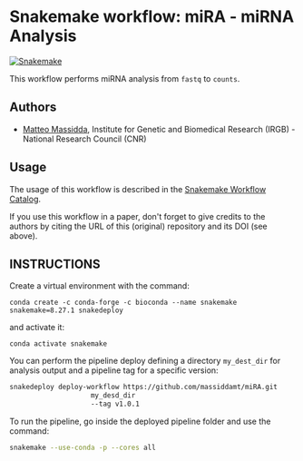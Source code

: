 # Snakemake workflow: miRA - miRNA Analysis
[![Snakemake](https://img.shields.io/badge/snakemake-≥8.27.1-brightgreen.svg)](https://snakemake.bitbucket.io)

This workflow performs miRNA analysis from `fastq` to `counts`.

## Authors

* [Matteo Massidda](https://github.com/massiddamt), Institute for Genetic and Biomedical Research (IRGB) - National Research Council (CNR)

## Usage

The usage of this workflow is described in the [Snakemake Workflow Catalog](https://snakemake.github.io/snakemake-workflow-catalog?usage=massiddamt/miRA).

If you use this workflow in a paper, don't forget to give credits to the authors by citing the URL of this (original) repository and its DOI (see above).

## INSTRUCTIONS
Create a virtual environment with the command:
```commandline
conda create -c conda-forge -c bioconda --name snakemake snakemake=8.27.1 snakedeploy
```
and activate it:
```commandline
conda activate snakemake
```
You can perform the pipeline deploy defining a directory `my_dest_dir` for analysis output and a pipeline tag for a specific version:
```bash
snakedeploy deploy-workflow https://github.com/massiddamt/miRA.git 
                    my_desd_dir 
                    --tag v1.0.1
```
To run the pipeline, go inside the deployed pipeline folder and use the command:
```bash
snakemake --use-conda -p --cores all
```
